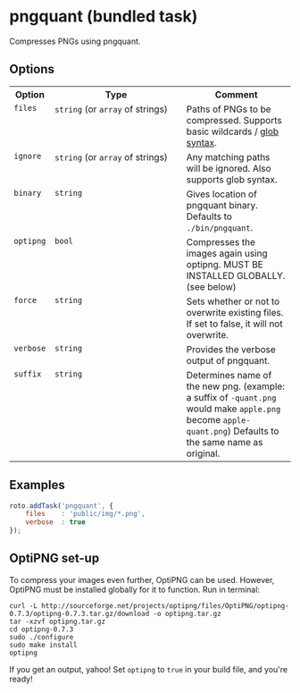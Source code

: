 # pngquant (bundled task)

Compresses PNGs using pngquant.

## Options

<table>
	<tr>
		<th>Option</th>
		<th width="220px">Type</th>
		<th>Comment</th>
	</tr>
	<tr>
		<td valign="top"><code>files</code></td>
		<td valign="top"><code>string</code> (or <code>array</code> of strings)</td>
		<td valign="top">Paths of PNGs to be compressed. Supports basic wildcards / <a href="http://www.linuxjournal.com/content/bash-extended-globbing" target="_blank">glob syntax</a>.</td>
	</tr>
	<tr>
		<td valign="top"><code>ignore</code></td>
		<td valign="top"><code>string</code> (or <code>array</code> of strings)</td>
		<td valign="top">Any matching paths will be ignored. Also supports glob syntax.</td>
	</tr>
	<tr>
		<td valign="top"><code>binary</code></td>
		<td valign="top"><code>string</code></td>
		<td valign="top">Gives location of pngquant binary. Defaults to <code>./bin/pngquant</code>.</td>
	</tr>
	<tr>
		<td valign="top"><code>optipng</code></td>
		<td valign="top"><code>bool</code></td>
		<td valign="top">Compresses the images again using optipng. MUST BE INSTALLED GLOBALLY. (see below)</td>
	</tr>
	<tr>
		<td valign="top"><code>force</code></td>
		<td valign="top"><code>string</code></td>
		<td valign="top">Sets whether or not to overwrite existing files. If set to false, it will not overwrite.</td>
	</tr>
	<tr>
		<td valign="top"><code>verbose</code></td>
		<td valign="top"><code>string</code></td>
		<td valign="top">Provides the verbose output of pngquant.</td>
	</tr>
	<tr>
		<td valign="top"><code>suffix</code></td>
		<td valign="top"><code>string</code></td>
		<td valign="top">Determines name of the new png. (example: a suffix of <code>-quant.png</code> would make <code>apple.png</code> become <code>apple-quant.png</code>) Defaults to the same name as original.</td>
	</tr>
</table>

## Examples

```javascript
roto.addTask('pngquant', {
	files    : 'public/img/*.png',
	verbose  : true
});
```

## OptiPNG set-up

To compress your images even further, OptiPNG can be used. However, OptiPNG must be installed globally for it to function. Run in terminal:

    curl -L http://sourceforge.net/projects/optipng/files/OptiPNG/optipng-0.7.3/optipng-0.7.3.tar.gz/download -o optipng.tar.gz
    tar -xzvf optipng.tar.gz
    cd optipng-0.7.3
    sudo ./configure
    sudo make install
    optipng

If you get an output, yahoo! Set <code>optipng</code> to <code>true</code> in your build file, and you're ready!